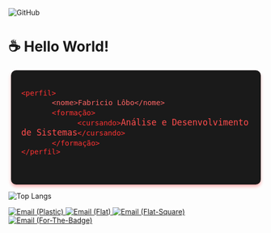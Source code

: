 ![GitHub](https://img.shields.io/badge/GitHub-Techi--fl-181717?logo=github&style=social)

# ☕ Hello World! 

<div style="background-color: #1a1a1a; padding: 20px; border-radius: 10px; max-width: 90%; margin: auto; font-family: 'Courier New', monospace; color: #ff4d4d; box-shadow: 0 4px 6px rgba(255, 0, 0, 0.3);">
  <pre style="font-size: 1.2em; white-space: pre-wrap; word-wrap: break-word;">
<code style="color: #ff3333;">&lt;perfil&gt;</code>
      <code style="color: #ff6666;">&lt;nome&gt;Fabricio Lôbo&lt;/nome&gt;</code>
      <code style="color: #ff3333;">&lt;formação&gt;</code>
           <code style="color: #ff3333;">&lt;cursando&gt;</code>Análise e Desenvolvimento de Sistemas<code style="color: #ff3333;">&lt;/cursando&gt;</code>
      <code style="color: #ff3333;">&lt;/formação&gt;</code>
<code style="color: #ff3333;">&lt;/perfil&gt;</code>
  </pre>
</div>

![Top Langs](https://github-readme-stats.vercel.app/api/top-langs/?username=Techi-fl&layout=compact)




<a href="mailto:fabricioloboxyz@gmail.com">
  <img src="https://img.shields.io/badge/Email-D14836?style=plastic&logo=gmail&logoColor=white" alt="Email (Plastic)">
  <img src="https://img.shields.io/badge/Email-D14836?style=flat&logo=gmail&logoColor=white" alt="Email (Flat)">
  <img src="https://img.shields.io/badge/Email-D14836?style=flat-square&logo=gmail&logoColor=white" alt="Email (Flat-Square)">
  <img src="https://img.shields.io/badge/Email-D14836?style=for-the-badge&logo=gmail&logoColor=white" alt="Email (For-The-Badge)">
</a>




